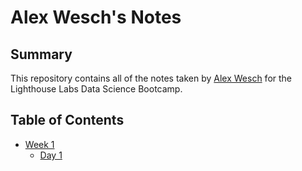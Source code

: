 # Alex Wesch's Notes
## Summary
This repository contains all of the notes taken by [Alex Wesch](https://github.com/alexwesch/) for the Lighthouse Labs Data Science Bootcamp.
## Table of Contents
* [Week 1](/Week_1)
  * [Day 1](/Week_1/Day_1)
